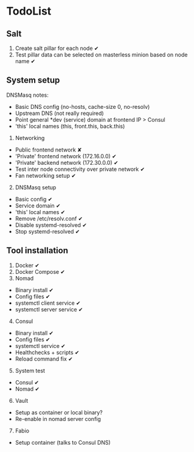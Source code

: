 # TodoList

## Salt

1. Create salt pillar for each node ✔
2. Test pillar data can be selected on masterless minion based on node name ✔

## System setup

DNSMasq notes:
  * Basic DNS config (no-hosts, cache-size 0, no-resolv)
  * Upstream DNS (not really required)
  * Point general *dev (service) domain at frontend IP > Consul
  * 'this' local names (this, front.this, back.this)

1. Networking
  - Public frontend network ✘
  - 'Private' frontend network (172.16.0.0) ✔
  - 'Private' backend network (172.30.0.0) ✔
  - Test inter node connectivity over private network ✔
  - Fan networking setup ✔
2. DNSMasq setup
  - Basic config ✔
  - Service domain ✔
  - 'this' local names ✔
  - Remove /etc/resolv.conf ✔
  - Disable systemd-resolved ✔
  - Stop systemd-resolved ✔

## Tool installation

1. Docker ✔
2. Docker Compose ✔
3. Nomad
  - Binary install ✔
  - Config files ✔
  - systemctl client service ✔
  - systemctl server service ✔
4. Consul
  - Binary install ✔
  - Config files ✔
  - systemctl service ✔
  - Healthchecks + scripts ✔
  - Reload command fix ✔
5. System test
  - Consul ✔
  - Nomad ✔
6. Vault
  - Setup as container or local binary?
  - Re-enable in nomad server config
7. Fabio
  - Setup container (talks to Consul DNS)